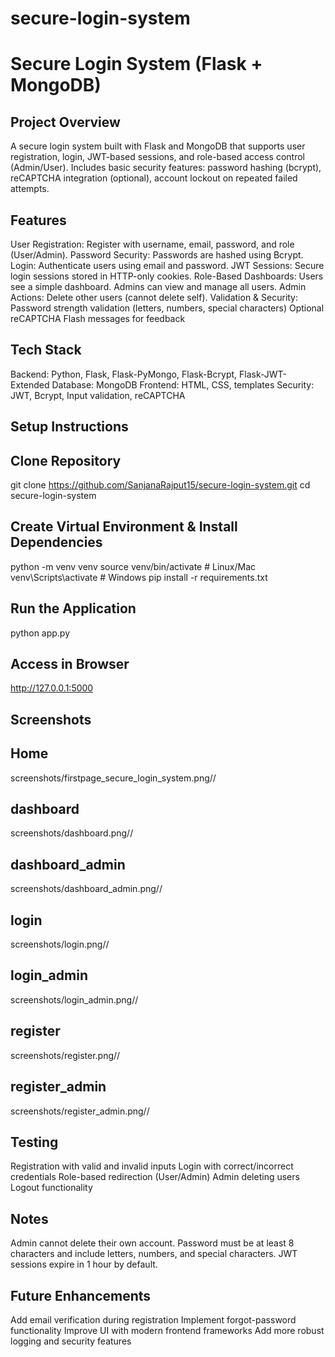 # secure-login-system
# Secure Login System (Flask + MongoDB)

## Project Overview
A secure login system built with Flask and MongoDB that supports user registration, login, JWT-based sessions, and role-based access control (Admin/User). Includes basic security features: password hashing (bcrypt), reCAPTCHA integration (optional), account lockout on repeated failed attempts.

## Features

User Registration: Register with username, email, password, and role (User/Admin).
Password Security: Passwords are hashed using Bcrypt.
Login: Authenticate users using email and password.
JWT Sessions: Secure login sessions stored in HTTP-only cookies.
Role-Based Dashboards:
Users see a simple dashboard.
Admins can view and manage all users.
Admin Actions: Delete other users (cannot delete self).
Validation & Security:
Password strength validation (letters, numbers, special characters)
Optional reCAPTCHA
Flash messages for feedback

## Tech Stack

Backend: Python, Flask, Flask-PyMongo, Flask-Bcrypt, Flask-JWT-Extended
Database: MongoDB
Frontend: HTML, CSS,  templates
Security: JWT, Bcrypt, Input validation, reCAPTCHA


## Setup Instructions

## Clone Repository

git clone https://github.com/SanjanaRajput15/secure-login-system.git
cd secure-login-system

## Create Virtual Environment & Install Dependencies

python -m venv venv
source venv/bin/activate       # Linux/Mac
venv\Scripts\activate          # Windows
pip install -r requirements.txt

## Run the Application
python app.py


## Access in Browser

http://127.0.0.1:5000

## Screenshots
## Home
screenshots/firstpage_secure_login_system.png//
## dashboard
screenshots/dashboard.png//
## dashboard_admin
screenshots/dashboard_admin.png//
## login 
screenshots/login.png//
## login_admin 
screenshots/login_admin.png//
## register
screenshots/register.png//
## register_admin
screenshots/register_admin.png//


## Testing

Registration with valid and invalid inputs
Login with correct/incorrect credentials
Role-based redirection (User/Admin)
Admin deleting users
Logout functionality

## Notes

Admin cannot delete their own account.
Password must be at least 8 characters and include letters, numbers, and special characters.
JWT sessions expire in 1 hour by default.

## Future Enhancements

Add email verification during registration
Implement forgot-password functionality 
Improve UI with modern frontend frameworks 
Add more robust logging and security features
